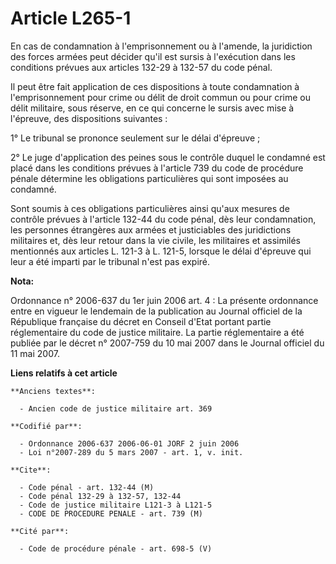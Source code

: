 # Article L265-1

En cas de condamnation à l'emprisonnement ou à l'amende, la juridiction des forces armées peut décider qu'il est sursis à
l'exécution dans les conditions prévues aux articles 132-29 à 132-57 du code pénal.

Il peut être fait application de ces dispositions à toute condamnation à l'emprisonnement pour crime ou délit de droit commun
ou pour crime ou délit militaire, sous réserve, en ce qui concerne le sursis avec mise à l'épreuve, des dispositions
suivantes :

1° Le tribunal se prononce seulement sur le délai d'épreuve ;

2° Le juge d'application des peines sous le contrôle duquel le condamné est placé dans les conditions prévues à l'article 739
du code de procédure pénale détermine les obligations particulières qui sont imposées au condamné.

Sont soumis à ces obligations particulières ainsi qu'aux mesures de contrôle prévues à l'article 132-44 du code pénal, dès
leur condamnation, les personnes étrangères aux armées et justiciables des juridictions militaires et, dès leur retour dans
la vie civile, les militaires et assimilés mentionnés aux articles L. 121-3 à L. 121-5, lorsque le délai d'épreuve qui leur a
été imparti par le tribunal n'est pas expiré.

**Nota:**

Ordonnance n° 2006-637 du 1er juin 2006 art. 4 : La présente ordonnance entre en vigueur le lendemain de la publication au
Journal officiel de la République française du décret en Conseil d'Etat portant partie réglementaire du code de justice
militaire. La partie réglementaire a été publiée par le décret n° 2007-759 du 10 mai 2007 dans le Journal officiel du 11 mai
2007.

**Liens relatifs à cet article**

	**Anciens textes**:

	  - Ancien code de justice militaire art. 369

	**Codifié par**:

	  - Ordonnance 2006-637 2006-06-01 JORF 2 juin 2006
	  - Loi n°2007-289 du 5 mars 2007 - art. 1, v. init.

	**Cite**:

	  - Code pénal - art. 132-44 (M)
	  - Code pénal 132-29 à 132-57, 132-44
	  - Code de justice militaire L121-3 à L121-5
	  - CODE DE PROCEDURE PENALE - art. 739 (M)

	**Cité par**:

	  - Code de procédure pénale - art. 698-5 (V)
